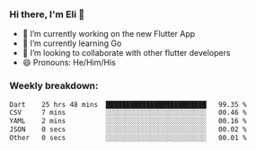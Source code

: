 ### Hi there, I'm Eli 👋
- 🔭 I’m currently working on the new Flutter App
- 🌱 I’m currently learning Go
- 🦄 I’m looking to collaborate with other flutter developers
- 😄 Pronouns: He/Him/His

### Weekly breakdown:
<!--START_SECTION:waka-->

```txt
Dart    25 hrs 48 mins  █████████████████████████   99.35 %
CSV     7 mins          ░░░░░░░░░░░░░░░░░░░░░░░░░   00.46 %
YAML    2 mins          ░░░░░░░░░░░░░░░░░░░░░░░░░   00.16 %
JSON    0 secs          ░░░░░░░░░░░░░░░░░░░░░░░░░   00.02 %
Other   0 secs          ░░░░░░░░░░░░░░░░░░░░░░░░░   00.01 %
```

<!--END_SECTION:waka-->
